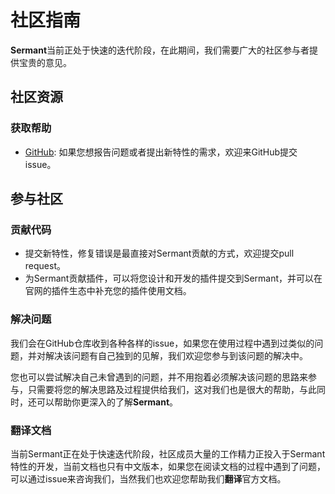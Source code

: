 # 社区指南

**Sermant**当前正处于快速的迭代阶段，在此期间，我们需要广大的社区参与者提供宝贵的意见。

## 社区资源

### 获取帮助

-  [GitHub](): 如果您想报告问题或者提出新特性的需求，欢迎来GitHub提交issue。

## 参与社区

### 贡献代码

- 提交新特性，修复错误是最直接对Sermant贡献的方式，欢迎提交pull request。
- 为Sermant贡献插件，可以将您设计和开发的插件提交到Sermant，并可以在官网的插件生态中补充您的插件使用文档。

### 解决问题

我们会在GitHub仓库收到各种各样的issue，如果您在使用过程中遇到过类似的问题，并对解决该问题有自己独到的见解，我们欢迎您参与到该问题的解决中。

您也可以尝试解决自己未曾遇到的问题，并不用抱着必须解决该问题的思路来参与，只需要将您的解决思路及过程提供给我们，这对我们也是很大的帮助，与此同时，还可以帮助你更深入的了解**Sermant**。

### 翻译文档

当前Sermant正在处于快速迭代阶段，社区成员大量的工作精力正投入于Sermant特性的开发，当前文档也只有中文版本，如果您在阅读文档的过程中遇到了问题，可以通过issue来咨询我们，当然我们也欢迎您帮助我们**翻译**官方文档。